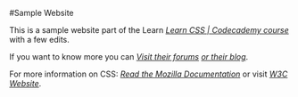 #Sample Website

This is a sample website part of the Learn [*Learn CSS | Codecademy course*](https://www.codecademy.com/learn/learn-css) with a few edits.

If you want to know more you can [*Visit their forums*](https://discuss.codecademy.com) [*or their blog*](https://news.codecademy.com).

For more information on CSS: 
[*Read the Mozilla Documentation*](https://developer.mozilla.org/en-US/docs/Web/CSS) or visit [*W3C Website*](https://www.w3.org/Style/CSS/learning).